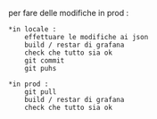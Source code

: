 per fare delle modifiche in prod :
    
    *in locale :
        effettuare le modifiche ai json
        build / restar di grafana
        check che tutto sia ok
        git commit
        git puhs
    
    *in prod :
        git pull
        build / restar di grafana
        check che tutto sia ok
